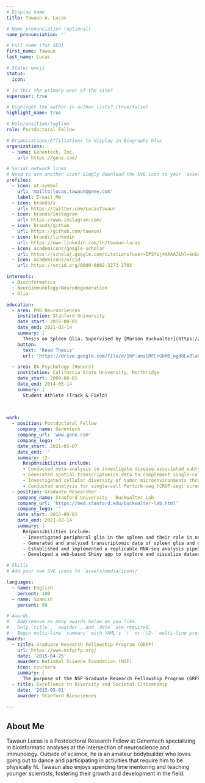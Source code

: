 ```yaml
---
# Display name
title: Tawaun A. Lucas

# Name pronunciation (optional)
name_pronunciation: ''

# Full name (for SEO)
first_name: Tawaun
last_name: Lucas

# Status emoji
status:
  icon: 

# Is this the primary user of the site?
superuser: true

# Highlight the author in author lists? (true/false)
highlight_name: true

# Role/position/tagline
role: Postdoctoral Fellow

# Organizations/Affiliations to display in Biography blox
organizations:
  - name: Genentech, Inc.
    url: https://gene.com/

# Social network links
# Need to use another icon? Simply download the SVG icon to your `assets/media/icons/` folder.
profiles:
  - icon: at-symbol
    url: 'mailto:lucas.tawaun@gene.com'
    label: E-mail Me
  - icon: brands/x
    url: https://twitter.com/LucasTawaun
  - icon: brands/instagram
    url: https://www.instagram.com/
  - icon: brands/github
    url: https://github.com/tawaunl
  - icon: brands/linkedin
    url: https://www.linkedin.com/in/tawaun-lucas
  - icon: academicons/google-scholar
    url: https://scholar.google.com/citations?user=IPSYij4AAAAJ&hl=en&oi=ao
  - icon: academicons/orcid
    url: https://orcid.org/0000-0002-2273-270X

interests:
  - Bioinformatics
  - Neuroimmunology/Neurodegeneration
  - Glia

education:
  - area: PhD Neurosciences
    institution: Stanford University
    date_start: 2015-08-01
    date_end: 2021-02-14
    summary: |
      Thesis on Spleen Glia. Supervised by [Marion Buckwalter](https://med.stanford.edu/buckwalter-lab.html). Culminated in 4 publications and presentations in 5 international conferences.
    button:
      text: 'Read Thesis'
      url: 'https://drive.google.com/file/d/1hP-ansGRFCrGhM0_ogd8Lw3la95dpAOc/view?usp=sharing'

  - area: BA Psychology (Honors)
    institution: California State University, Northridge
    date_start: 2009-08-01
    date_end: 2014-05-14
    summary: |
      Student Athlete (Track & Field)
      
      

work:
  - position: Postdoctoral Fellow
    company_name: Genentech
    company_url: 'www.gene.com'
    company_logo: ''
    date_start: 2021-05-07
    date_end: ''
    summary: |2-
      Responsibilities include:
      - Conducted meta-analysis to investigate disease-associated subtypes of astrocytes using single-cell and spatial transcriptional data
      - Generated spatial transcriptomics data to complement single-cell omics analysis
      - Investigated cellular diversity of tumor microenvironments through gene expression and chromatin accessibility changes in lung
      - Conducted analysis for single-cell Perturb-seq (CROP-seq) screen in mouse BMDMs
  - position: Graduate Researcher
    company_name: Stanford University - Buckwalter Lab
    company_url: 'https://med.stanford.edu/buckwalter-lab.html'
    company_logo: ''
    date_start: 2015-09-01
    date_end: 2021-02-14
    summary: |
      Responsibilities include:
      - Investigated peripheral glia in the spleen and their role in neuroimmune communication
      - Generated and analyzed transcriptomic data of spleen glia and other glial types
      - Established and implemented a replicable RNA-seq analysis pipeline for the lab
      - Developed a web-based Shiny app to explore and visualize datasets produced in the lab

# Skills
# Add your own SVG icons to `assets/media/icons/`

languages:
  - name: English
    percent: 100
  - name: Spanish
    percent: 50

# Awards.
#   Add/remove as many awards below as you like.
#   Only `title`, `awarder`, and `date` are required.
#   Begin multi-line `summary` with YAML's `|` or `|2-` multi-line prefix and indent 2 spaces below.
awards:
  - title: Graduate Research Fellowship Program (GRFP)
    url: https://www.nsfgrfp.org/
    date: '2015-04-25'
    awarder: National Science Foundation (NSF)
    icon: coursera
    summary: |
      The purpose of the NSF Graduate Research Fellowship Program (GRFP) is to help ensure the quality, vitality, and diversity of the scientific and engineering workforce of the United States. The program recognizes and supports outstanding graduate students who are pursuing full-time research-based master's and doctoral degrees in science, technology, engineering, and mathematics (STEM) or in STEM education. The GRFP provides three years of support over a five-year fellowship period for the graduate education of individuals who have demonstrated their potential for significant research achievements in STEM or STEM education. 
  - title: Excellence in Diversity and Societal Citizenship	
    date: '2015-05-01'
    awarder: Stanford Biosciences
  
---
```


## About Me

Tawaun Lucas is a Postdoctoral Research Fellow at Genentech specializing in bioinformatic analyses at the intersection of neuroscience and immunology. Outside of science, he is an amateur bodybuilder who loves going out to dance and participating in activities that require him to be physically fit. Tawaun also enjoys spending time mentoring and teaching younger scientists, fostering their growth and development in the field.

